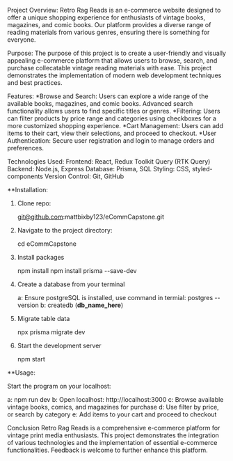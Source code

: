 Project Overview:
Retro Rag Reads is an e-commerce website designed to offer a unique shopping experience for enthusiasts of vintage books, magazines, and comic books. Our platform provides a diverse range of reading materials from various genres, ensuring there is something for everyone.

Purpose:
The purpose of this project is to create a user-friendly and visually appealing e-commerce platform that allows users to browse, search, and purchase collecatable vintage reading materials with ease. This project demonstrates the implementation of modern web development techniques and best practices.

Features:
*Browse and Search: Users can explore a wide range of the available books, magazines, and comic books. Advanced search functionality allows users to find specific titles or genres.
*Filtering: Users can filter products by price range and categories using checkboxes for a more customized shopping experience.
*Cart Management: Users can add items to their cart, view their selections, and proceed to checkout.
*User Authentication: Secure user registration and login to manage orders and preferences.

Technologies Used:
Frontend: React, Redux Toolkit Query (RTK Query)
Backend: Node.js, Express
Database: Prisma, SQL
Styling: CSS, styled-components
Version Control: Git, GitHub

**Installation:

1. Clone repo:

   git@github.com:mattbixby123/eCommCapstone.git


2. Navigate to the project directory:

   cd eCommCapstone

3. Install packages

   npm install
   npm install prisma --save-dev

4. Create a database from your terminal

    a: Ensure postgreSQL is installed, use command in termial: postgres --version
    b: createdb (**db_name_here**)

5. Migrate table data

   npx prisma migrate dev

6. Start the development server

   npm start

**Usage:

Start the program on your localhost:

   a: npm run dev
   b: Open localhost: http://localhost:3000
   c: Browse available vintage books, comics, and magazines for purchase
   d: Use filter by price, or search by category
   e: Add items to your cart and proceed to checkout
   
Conclusion
Retro Rag Reads is a comprehensive e-commerce platform for vintage print media enthusiasts. This project demonstrates the integration of various technologies and the implementation of essential e-commerce functionalities. Feedback is welcome to further enhance this platform.

